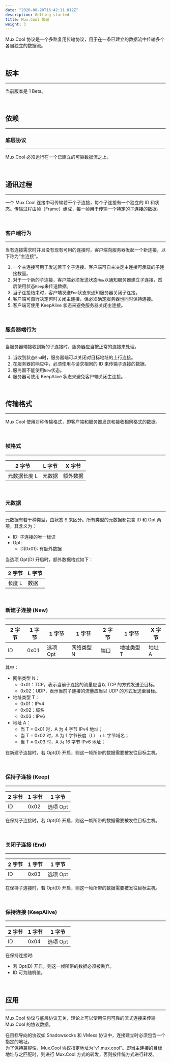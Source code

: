 ```yaml
---
date: "2020-08-20T16:42:11.812Z"
description: Getting started
title: Mux.Cool 协议
weight: 3
---
```


Mux.Cool 协议是一个多路复用传输协议，用于在一条已建立的数据流中传输多个各自独立的数据流。

<br />

## 版本

---

当前版本是 1 Beta。

<br />

## 依赖

---

### 底层协议

---

Mux.Cool 必须运行在一个已建立的可靠数据流之上。

<br />

## 通讯过程

---

一个 Mux.Cool 连接中可传输若干个子连接，每个子连接有一个独立的 ID 和状态。传输过程由帧（Frame）组成，每一帧用于传输一个特定的子连接的数据。

<br />

### 客户端行为

---

当有连接需求时并且没有现有可用的连接时，客户端向服务器发起一个新连接，以下称为“主连接”。

1. 一个主连接可用于发送若干个子连接。客户端可自主决定主连接可承载的子连接数量。
1. 对于一个新的子连接，客户端必须发送状态`New`以通知服务器建立子连接，然后使用状态`Keep`来传送数据。
1. 当子连接结束时，客户端发送`End`状态来通知服务器关闭子连接。
1. 客户端可自行决定何时关闭主连接，但必须确定服务器也同时保持连接。
1. 客户端可使用 KeepAlive 状态来避免服务器关闭主连接。

<br />

### 服务器端行为

---

当服务器端接收到新的子连接时，服务器应当按正常的连接来处理。

1. 当收到状态`End`时，服务器端可以关闭对目标地址的上行连接。
1. 在服务器的响应中，必须使用与请求相同的 ID 来传输子连接的数据。
1. 服务器不能使用`New`状态。
1. 服务器可使用 KeepAlive 状态来避免客户端关闭主连接。

<br />

## 传输格式

---

Mux.Cool 使用对称传输格式，即客户端和服务器发送和接收相同格式的数据。

<br />

### 帧格式

---

| 2 字节       | L 字节 | X 字节   |
| ------------ | ------ | -------- |
| 元数据长度 L | 元数据 | 额外数据 |

<br />

### 元数据

---

元数据有若干种类型，由状态 S 来区分。所有类型的元数据都包含 ID 和 Opt 两项，其含义为：

- ID: 子连接的唯一标识
- Opt:
  - D(0x01): 有额外数据

当选项 Opt(D) 开启时，额外数据格式如下：

| 2 字节 | L 字节 |
| ------ | ------ |
| 长度 L | 数据   |

<br />

### 新建子连接 (New)

---

| 2 字节 | 1 字节 | 1 字节   | 1 字节     | 2 字节 | 1 字节     | X 字节 |
| ------ | ------ | -------- | ---------- | ------ | ---------- | ------ |
| ID     | 0x01   | 选项 Opt | 网络类型 N | 端口   | 地址类型 T | 地址 A |

其中：

- 网络类型 N：
  - 0x01：TCP，表示当前子连接的流量应当以 TCP 的方式发送至目标。
  - 0x02：UDP，表示当前子连接的流量应当以 UDP 的方式发送至目标。
- 地址类型 T：
  - 0x01：IPv4
  - 0x02：域名
  - 0x03：IPv6
- 地址 A：
  - 当 T = 0x01 时，A 为 4 字节 IPv4 地址；
  - 当 T = 0x02 时，A 为 1 字节长度（L） + L 字节域名；
  - 当 T = 0x03 时，A 为 16 字节 IPv6 地址；

在新建子连接时，若 Opt(D) 开启，则这一帧所带的数据需要被发往目标主机。

<br />

### 保持子连接 (Keep)

---

| 2 字节 | 1 字节 | 1 字节   |
| ------ | ------ | -------- |
| ID     | 0x02   | 选项 Opt |

在保持子连接时，若 Opt(D) 开启，则这一帧所带的数据需要被发往目标主机。

<br />

### 关闭子连接 (End)

---

| 2 字节 | 1 字节 | 1 字节   |
| ------ | ------ | -------- |
| ID     | 0x03   | 选项 Opt |

在保持子连接时，若 Opt(D) 开启，则这一帧所带的数据需要被发往目标主机。

<br />

### 保持连接 (KeepAlive)

---

| 2 字节 | 1 字节 | 1 字节   |
| ------ | ------ | -------- |
| ID     | 0x04   | 选项 Opt |

在保持连接时:

- 若 Opt(D) 开启，则这一帧所带的数据必须被丢弃。
- ID 可为随机值。

<br />

## 应用

---

Mux.Cool 协议与底层协议无关，理论上可以使用任何可靠的流式连接来传输 Mux.Cool 的协议数据。

在目标导向的协议如 Shadowsocks 和 VMess 协议中，连接建立时必须包含一个指定的地址。<br />
为了保持兼容性，Mux.Cool 协议指定地址为“v1.mux.cool”。即当主连接的目标地址与之匹配时，则进行 Mux.Cool 方式的转发，否则按传统方式进行转发。
